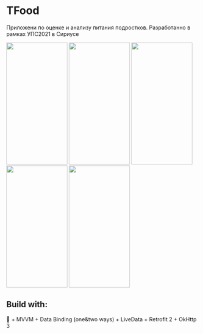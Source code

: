 # TFood
Приложени по оценке и анализу питания подростков. Разработанно в рамках УПС2021 в Сириусе<p> <p>
<kbd><img src="/tfood_promo/video.mp4" width="160" height="320"></kbd> 
<kbd><img src="/tfood_promo/screen1.png" width="160" height="320"></kbd>
<kbd><img src="/tfood_promo/screen2.png" width="160" height="320"></kbd>
<kbd><img src="/tfood_promo/screen3.png" width="160" height="320"></kbd>
 <kbd><img src="/tfood_promo/screen4.png" width="160" height="320"></kbd> 



## Build with:
:orange_heart: + MVVM + Data Binding (one&two ways) + LiveData + Retrofit 2 + OkHttp 3
